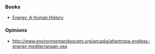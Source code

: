 ### Books

- [Energy: A Human History](https://www.goodreads.com/review/show/3008690448)

### Opinions

- http://www.environmentandsociety.org/arcadia/atlantropa-endless-energy-mediterranean-sea
